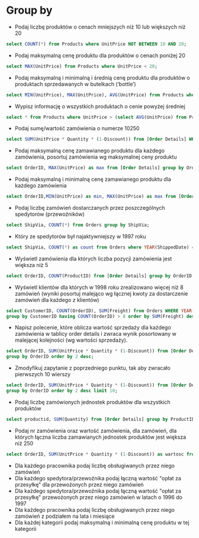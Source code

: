 # Group by

* Podaj liczbę produktów o cenach mniejszych niż 10 lub większych niż 20

```sql
select COUNT(*) from Products where UnitPrice NOT BETWEEN 10 AND 20;
```

* Podaj maksymalną cenę produktu dla produktów o cenach poniżej 20

```sql
select MAX(UnitPrice) from Products where UnitPrice < 20;
```

* Podaj maksymalną i minimalną i średnią cenę produktu dla produktów o produktach sprzedawanych w butelkach (‘bottleʼ)

```sql
select MIN(UnitPrice), MAX(UnitPrice), AVG(UnitPrice) from Products where Products.QuantityPerUnit like '%bottle%'
```

* Wypisz informację o wszystkich produktach o cenie powyżej średniej
  
```sql
select * from Products where UnitPrice > (select AVG(UnitPrice) from Products);
```

* Podaj sumę/wartość zamówienia o numerze 10250
  
```sql
select SUM(UnitPrice * Quantity * (1-Discount)) from [Order Details] WHERE OrderID = 10250;
```

* Podaj maksymalną cenę zamawianego produktu dla każdego zamówienia, posortuj zamówienia wg maksymalnej ceny produktu

```sql
select OrderID, MAX(UnitPrice) as max from [Order Details] group by OrderID order by max;
```

* Podaj maksymalną i minimalną cenę zamawianego produktu dla każdego zamówienia

```sql
select OrderID,MIN(UnitPrice) as min, MAX(UnitPrice) as max from [Order Details] group by OrderID;
```

* Podaj liczbę zamówień dostarczanych przez poszczególnych spedytorów (przewoźników)

```sql
select ShipVia, COUNT(*) from Orders group by ShipVia;
```

* Który ze spedytorów był najaktywniejszy w 1997 roku

```sql
select ShipVia, COUNT(*) as count from Orders where YEAR(ShippedDate) = 1997 group by ShipVia order by count desc;
```

* Wyświetl zamówienia dla których liczba pozycji zamówienia jest większa niż 5

```sql
select OrderID, COUNT(ProductID) from [Order Details] group by OrderID HAVING COUNT(ProductID) > 5;
```

* Wyświetl klientów dla których w 1998 roku zrealizowano więcej niż 8 zamówień (wyniki posortuj malejąco wg łącznej kwoty za dostarczenie zamówień dla każdego z klientów)

```sql
select CustomerID, COUNT(OrderID), SUM(Freight) from Orders WHERE YEAR(Orders.ShippedDate) = 1998
group by CustomerID having COUNT(OrderID) > 8 order by SUM(Freight) desc;
```

* Napisz polecenie, które oblicza wartość sprzedaży dla każdego zamówienia w tablicy
order details i zwraca wynik posortowany w malejącej kolejności (wg wartości
sprzedaży).

```sql
select OrderID, SUM(UnitPrice * Quantity * (1-Discount)) from [Order Details]
group by OrderID order by 2 desc;
```

* Zmodyfikuj zapytanie z poprzedniego punktu, tak aby zwracało pierwszych 10
wierszy

```sql
select OrderID, SUM(UnitPrice * Quantity * (1-Discount)) from [Order Details]
group by OrderID order by 2 desc limit 10;
```

* Podaj liczbę zamówionych jednostek produktów dla wszystkich produktów

```sql
select productid, SUM(Quantity) from [Order Details] group by ProductID 
```

* Podaj nr zamówienia oraz wartość zamówienia, dla zamówień, dla których łączna
liczba zamawianych jednostek produktów jest większa niż 250

```sql
select OrderID, SUM(UnitPrice * Quantity * (1-Discount)) as wartosc from [Order Details] group by OrderID having SUM(Quantity) > 250;
```

* Dla każdego pracownika podaj liczbę obsługiwanych przez niego zamówień
* Dla każdego spedytora/przewoźnika podaj łączną wartość "opłat za przesyłkę" dla
przewożonych przez niego zamówień
* Dla każdego spedytora/przewoźnika podaj łączną wartość "opłat za przesyłkę"
przewożonych przez niego zamówień w latach o 1996 do 1997
* Dla każdego pracownika podaj liczbę obsługiwanych przez niego zamówień z
podziałem na lata i miesiące
* Dla każdej kategorii podaj maksymalną i minimalną cenę produktu w tej kategorii
